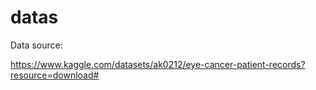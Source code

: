 # datas

Data source: 

https://www.kaggle.com/datasets/ak0212/eye-cancer-patient-records?resource=download#